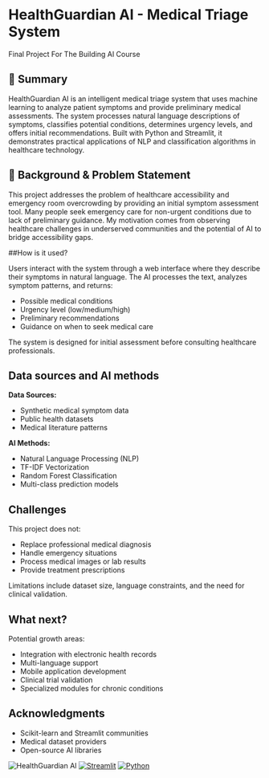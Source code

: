 # HealthGuardian AI - Medical Triage System

Final Project For The Building AI Course

## 🎯 Summary

HealthGuardian AI is an intelligent medical triage system that uses machine learning to analyze patient symptoms and provide preliminary medical assessments. The system processes natural language descriptions of symptoms, classifies potential conditions, determines urgency levels, and offers initial recommendations. Built with Python and Streamlit, it demonstrates practical applications of NLP and classification algorithms in healthcare technology.

## 🏥 Background & Problem Statement

This project addresses the problem of healthcare accessibility and emergency room overcrowding by providing an initial symptom assessment tool. Many people seek emergency care for non-urgent conditions due to lack of preliminary guidance. My motivation comes from observing healthcare challenges in underserved communities and the potential of AI to bridge accessibility gaps.

##How is it used?

Users interact with the system through a web interface where they describe their symptoms in natural language. The AI processes the text, analyzes symptom patterns, and returns:
- Possible medical conditions
- Urgency level (low/medium/high)
- Preliminary recommendations
- Guidance on when to seek medical care

The system is designed for initial assessment before consulting healthcare professionals.

## Data sources and AI methods

**Data Sources:**
- Synthetic medical symptom data
- Public health datasets
- Medical literature patterns

**AI Methods:**
- Natural Language Processing (NLP)
- TF-IDF Vectorization
- Random Forest Classification
- Multi-class prediction models

## Challenges

This project does not:
- Replace professional medical diagnosis
- Handle emergency situations
- Process medical images or lab results
- Provide treatment prescriptions

Limitations include dataset size, language constraints, and the need for clinical validation.

## What next?

Potential growth areas:
- Integration with electronic health records
- Multi-language support
- Mobile application development
- Clinical trial validation
- Specialized modules for chronic conditions

## Acknowledgments

- Scikit-learn and Streamlit communities
- Medical dataset providers
- Open-source AI libraries

![HealthGuardian AI](https://images.unsplash.com/photo-1576091160550-2173dba999ef?ixlib=rb-4.0.3&ixid=M3wxMjA3fDB8MHxwaG90by1wYWdlfHx8fGVufDB8fHx8fA%3D%3D&auto=format&fit=crop&w=800&q=80)
[![Streamlit](https://img.shields.io/badge/Streamlit-FF4B4B?style=for-the-badge&logo=Streamlit&logoColor=white)](https://streamlit.io/)
[![Python](https://img.shields.io/badge/Python-3776AB?style=for-the-badge&logo=python&logoColor=white)](https://python.org)


 
